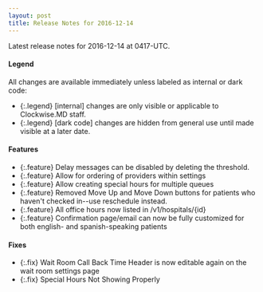 ```yaml
---
layout: post
title: Release Notes for 2016-12-14
---
```


Latest release notes for 2016-12-14 at 0417-UTC.

<div class='legend' markdown='1'>

#### Legend

All changes are available immediately unless labeled as internal or dark code:

- {:.legend} [internal] changes are only visible or applicable to Clockwise.MD staff.
- {:.legend} [dark code] changes are hidden from general use until made visible at a later date.

</div>

<div class='features' markdown='1'>

#### Features

- {:.feature} Delay messages can be disabled by deleting the threshold.
- {:.feature} Allow for ordering of providers within settings
- {:.feature} Allow creating special hours for multiple queues
- {:.feature} Removed Move Up and Move Down buttons for patients who haven't checked in--use reschedule instead.
- {:.feature} All office hours now listed in /v1/hospitals/{id}
- {:.feature} Confirmation page/email can now be fully customized for both english- and spanish-speaking patients

</div>

<div class='fixes' markdown='1'>

#### Fixes

- {:.fix} Wait Room Call Back Time Header is now editable again on the wait room settings page
- {:.fix} Special Hours Not Showing Properly

</div>

